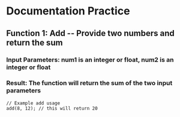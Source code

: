 # Documentation Practice

## Function 1: Add -- Provide two numbers and return the sum
### Input Parameters: num1 is an integer or float, num2 is an integer or float
### Result: The function will return the sum of the two input parameters

```
// Example add usage
add(8, 12); // this will return 20
```
